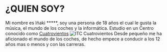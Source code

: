 # ¿QUIEN SOY?
Mi nombre es Iñaki *****, soy una persona de 18 años el cual le gusta la música, el mundo de los coches y la informática. Estudio en un Centro conocido como [Cuatrovientos](http://cuatrovientos.org/) ![ITC Cuatrovientos](http://cuatrov1-cp5028.wordpresstemporal.com/wp-content/uploads/2019/07/logo-cuatrovientos-2-1.png)
Desde pequeño me ha aficionado el mundo de los coches, de hecho empece a conducir a los 12 años mas o menos y con las carreras.
